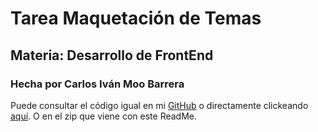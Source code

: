 # Tarea Maquetación de Temas

## Materia: Desarrollo de FrontEnd

### Hecha por Carlos Iván Moo Barrera

Puede consultar el código igual en mi [GitHub](https://github.com/CarlosMoo) o directamente clickeando [aquí](https://github.com/CarlosMoo/maquetacion-SPA-CIMB/tree/master). O en el zip que viene con este ReadMe.
